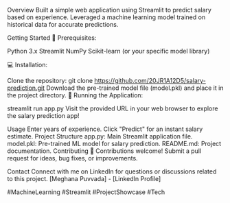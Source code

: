 

Overview
Built a simple web application using Streamlit to predict salary based on experience. Leveraged a machine learning model trained on historical data for accurate predictions.

Getting Started
🔧 Prerequisites:

Python 3.x
Streamlit
NumPy
Scikit-learn (or your specific model library)

💻 Installation:

Clone the repository: git clone https://github.com/20JR1A12D5/salary-prediction.git
Download the pre-trained model file (model.pkl) and place it in the project directory.
🚀 Running the Application:

streamlit run app.py
Visit the provided URL in your web browser to explore the salary prediction app!

Usage
Enter years of experience.
Click "Predict" for an instant salary estimate.
Project Structure
app.py: Main Streamlit application file.
model.pkl: Pre-trained ML model for salary prediction.
README.md: Project documentation.
Contributing
🤝 Contributions welcome! Submit a pull request for ideas, bug fixes, or improvements.

Contact
Connect with me on LinkedIn for questions or discussions related to this project.
[Meghana Puvvada] - [LinkedIn Profile]

#MachineLearning #Streamlit #ProjectShowcase #Tech
